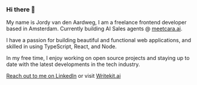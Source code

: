 ### Hi there 👋

My name is Jordy van den Aardweg, I am a freelance frontend developer based in Amsterdam. Currently building AI Sales agents @ [meetcara.ai](https://meetcara.ai).

I have a passion for building beautiful and functional web applications, and skilled in using TypeScript, React, and Node. 

In my free time, I enjoy working on open source projects and staying up to date with the latest developments in the tech industry.

[Reach out to me on LinkedIn](https://www.linkedin.com/in/jvandenaardweg/) or visit [Writekit.ai](https://writekit.ai)
